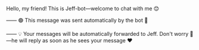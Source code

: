 Hello, my friend! This is Jeff-bot—welcome to chat with me 😊

—— 🟢 This message was sent automatically by the bot 🤖

—— 💡 Your messages will be automatically forwarded to Jeff. Don't worry 🤗—he will reply as soon as he sees your message ❤️
